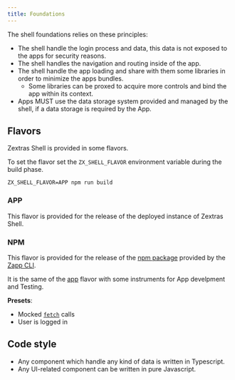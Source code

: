 ```yaml
---
title: Foundations
---
```


The shell foundations relies on these principles:

- The shell handle the login process and data, this data is not exposed
  to the apps for security reasons.
- The shell handles the navigation and routing inside of the app.
- The shell handle the app loading and share with them some libraries in 
  order to minimize the apps bundles.
  - Some libraries can be proxed to acquire more controls and bind the app within its context.
- Apps MUST use the data storage system provided and managed by the shell, if a data storage is required by the App.

## Flavors
Zextras Shell is provided in some flavors.

To set the flavor set the `ZX_SHELL_FLAVOR` environment variable during the build phase.
```shell script
ZX_SHELL_FLAVOR=APP npm run build
```

### APP
This flavor is provided for the release of the deployed instance of Zextras Shell.

### NPM
This flavor is provided for the release of the [npm package][1] provided by the [Zapp CLI][2].

It is the same of the [app][3] flavor with some instruments for App develpment and Testing.

**Presets**:
- Mocked [`fetch`][5] calls
- User is logged in

## Code style
- Any component which handle any kind of data is written in Typescript.
- Any UI-related component can be written in pure Javascript.

[1]: https://www.npmjs.com/package/@zextras/zapp-shell
[2]: https://www.npmjs.com/package/@zextras/zapp-cli
[3]: #app
[5]: https://developer.mozilla.org/en-US/docs/Web/API/Fetch_API
